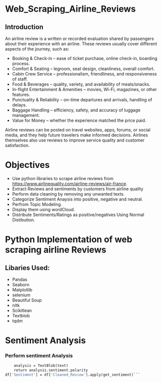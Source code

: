 # Web_Scraping_Airline_Reviews
## Introduction
An airline review is a written or recorded evaluation shared by passengers about their experience with an airline. These reviews usually cover different aspects of the journey, such as:

- Booking & Check-in – ease of ticket purchase, online check-in, boarding process.
- Comfort & Seating – legroom, seat design, cleanliness, overall comfort.
- Cabin Crew Service – professionalism, friendliness, and responsiveness of staff.
- Food & Beverages – quality, variety, and availability of meals/snacks.
- In-flight Entertainment & Amenities – movies, Wi-Fi, magazines, or other features.
- Punctuality & Reliability – on-time departures and arrivals, handling of delays.
- Baggage Handling – efficiency, safety, and accuracy of luggage management.
- Value for Money – whether the experience matched the price paid.

Airline reviews can be posted on travel websites, apps, forums, or social media, and they help future travelers make informed decisions. Airlines themselves also use reviews to improve service quality and customer satisfaction.

# Objectives
- Use python libraries to scrape airline reviews from https://www.airlinequality.com/airline-reviews/air-france.
- Extract Reviews and sentiments by customers from airline quality
- Perform data cleaning by removing any unwanted texts.
- Categorize Sentiment Anaysis into positive, negative and neutral.
- Perfrom Topic Modeling.
- Display them using wordCloud.
- Distribute Sentiments/Ratings as positive/negatives Using Normal Distibution.

# Python Implementation of web scraping airline Reviews
## Libaries Used:
- Pandas
- Seaborn
- Matplotlib
- selenium
- Beautiful Soup
- nltk
- Scikitlean
- Textblob
- tqdm

# Sentiment Analysis
### Perform sentiment Analysis
```def get_sentiment(text):
    analysis = TextBlob(text)
    return analysis.sentiment.polarity
df['Sentiment'] = df['Cleaned_Review'].apply(get_sentiment)```

